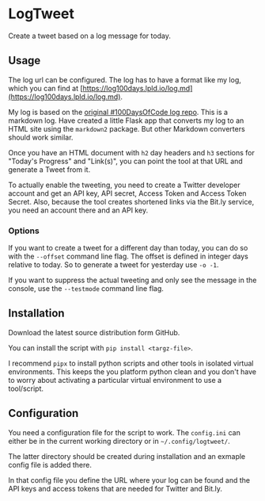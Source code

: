 # LogTweet

Create a tweet based on a log message for today. 


## Usage
The log url can be configured. The log has to have a format like my log, which you can find at [https://log100days.lpld.io/log.md](https://log100days.lpld.io/log.md). 

My log is based on the [original #100DaysOfCode log repo](https://github.com/kallaway/100-days-of-code/blob/master/log.md). 
This is a markdown log. 
Have created a little Flask app that converts my log to an HTML site using the `markdown2` package. But other Markdown converters should work similar. 

Once you have an HTML document with `h2` day headers and `h3` sections for "Today's Progress" and "Link(s)", you can point the tool at that URL and generate a Tweet from it. 

To actually enable the tweeting, you need to create a Twitter developer account and get an API key, API secret, Access Token and Access Token Secret. 
Also, because the tool creates shortened links via the Bit.ly service, you need an account there and an API key.


### Options

If you want to create a tweet for a different day than today, you can do so with the `--offset` command line flag. 
The offset is defined in integer days relative to today. 
So to generate a tweet for yesterday use `-o -1`. 

If you want to suppress the actual tweeting and only see the message in the console, use the `--testmode` command line flag.

## Installation
Download the latest source distribution form GitHub.

You can install the script with `pip install <targz-file>`.

I recommend `pipx` to install python scripts and other tools in isolated virtual environments. This keeps the you platform python clean and you don't have to worry about activating a particular virtual environment to use a tool/script. 

## Configuration

You need a configuration file for the script to work. 
The `config.ini` can either be in the current working directory or in `~/.config/logtweet/`. 

The latter directory should be created during installation and an exmaple config file is added there. 

In that config file you define the URL where your log can be found and the API keys and access tokens that are needed for Twitter and Bit.ly.
